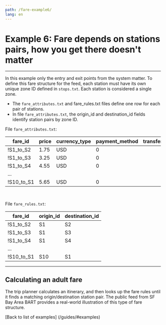 ```yaml
---
path: /fare-example6/
lang: en
---
```


# Example 6: Fare depends on stations pairs, how you get there doesn't matter

<hr> 

In this example only the entry and exit points from the system matter. 
To define this fare structure for the feed, each station must have its own unique zone ID 
defined in ```stops.txt```. Each station is considered a single zone.

* The ```fare_attributes.txt``` and fare_rules.txt files define one row for each pair of stations.
* In file ```fare_attributes.txt```, the origin_id and destination_id fields identify station pairs by zone ID.


File ```fare_attributes.txt```:

| fare_id    | price | currency_type | payment_method | transfers |
|------------|-------|---------------|----------------|-----------|
| !S1_to_S2  | 1.75  | USD           | 0              |           |
| !S1_to_S3  | 3.25  | USD           | 0              |           |
| !S1_to_S4  | 4.55  | USD           | 0              |           |
| ...        |       |               |                |           |
| !S10_to_S1 | 5.65  | USD           | 0              |           |

<br>

File ```fare_rules.txt```:

| fare_id    | origin_id | destination_id |
|------------|-----------|----------------|
| !S1_to_S2  | S1        | S2             |
| !S1_to_S3  | S1        | S3             |
| !S1_to_S4  | S1        | S4             |
| ...        |           |                |
| !S10_to_S1 | S10       | S1             |

<hr>

## Calculating an adult fare

The trip planner calculates an itinerary, and then looks up the fare rules until it finds a 
matching origin/destination station pair. The public feed from SF Bay Area BART provides a 
real-world illustration of this type of fare structure.



[Back to list of examples] (/guides/#examples)